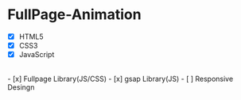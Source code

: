 # FullPage-Animation
 
- [x] HTML5 
- [x] CSS3
- [x] JavaScript
<br />
- [x] Fullpage Library(JS/CSS)
- [x] gsap Library(JS)
- [ ] Responsive Desingn

<br />
<br />
